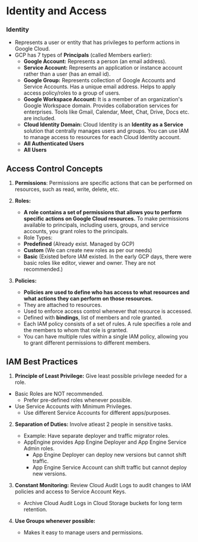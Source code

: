# Identity and Access

### Identity

- Represents a user or entity that has privileges to perform actions in Google Cloud.
- GCP has 7 types of **Principals** (called Members earlier):
  - **Google Account:** Represents a person (an email address).
  - **Service Account:** Represents an application or instance account rather than a user (has an email id).
  - **Google Group:** Represents collection of Google Accounts and Service Accounts. Has a unique email address. Helps to apply access policy/roles to a group of users.
  - **Google Workspace Account:** It is a member of an organization's Google Workspace domain. Provides collaboration services for enterprises. Tools like Gmail, Calendar, Meet, Chat, Drive, Docs etc. are included. 
  - **Cloud Identity Domain:** Cloud Identity is an **Identity as a Service** solution that centrally manages users and groups. You can use IAM to manage access to resources for each Cloud Identity account.
  - **All Authenticated Users**
  - **All Users**
    
## Access Control Concepts

1. **Permissions**: Permissions are specific actions that can be performed on resources, such as read, write, delete, etc.
   
2. **Roles:**
   - **A role contains a set of permissions that allows you to perform specific actions on Google Cloud resources.** To make permissions available to principals, including users, groups, and service accounts, you grant roles to the principals.
   - Role Types: 
    - **Predefined** (Already exist. Managed by GCP)
    - **Custom** (We can create new roles as per our needs)
    - **Basic** (Existed before IAM existed. In the early GCP days, there were basic roles like editor, viewer and owner. They are not recommended.)
      
3. **Policies:**
   - **Policies are used to define who has access to what resources and what actions they can perform on those resources.**
   - They are attached to resources.
   - Used to enforce access control whenever that resource is accessed.
   - Defined with **bindings**, list of members and role granted.
   - Each IAM policy consists of a set of rules.
     A rule specifies a role and the members to whom that role is granted.
   - You can have multiple rules within a single IAM policy, allowing you to grant different permissions to different members.

## IAM Best Practices

1. **Principle of Least Privilege:** Give least possible privilege needed for a role.
  - Basic Roles are NOT recommended.
    - Prefer pre-defined roles whenever possible.
  - Use Service Accounts with Minimum Privileges.
    - Use different Service Accounts for different apps/purposes.

2. **Separation of Duties:** Involve atleast 2 people in sensitive tasks.
   - Example: Have separate deployer and traffic migrator roles.
   - AppEngine provides App Engine Deployer and App Engine Service Admin roles.
      - App Engine Deployer can deploy new versions but cannot shift traffic.
      - App Engine Service Account can shift traffic but cannot deploy new versions.

3. **Constant Monitoring:** Review Cloud Audit Logs to audit changes to IAM  policies and access to Service Account Keys.
   - Archive Cloud Audit Logs in Cloud Storage buckets for long term retention.

4. **Use Groups whenever possible:**
   - Makes it easy to manage users and permissions.
  
